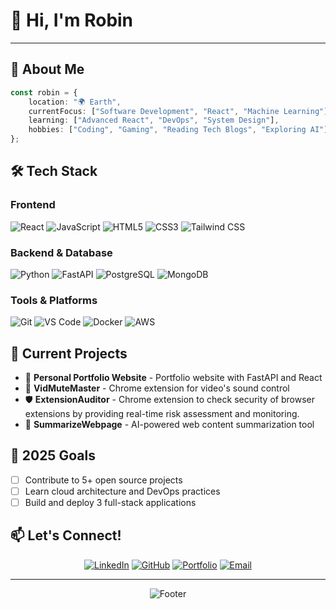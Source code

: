 
# 👋 Hi, I'm Robin
---

## 🚀 About Me

```typescript
const robin = {
    location: "🌍 Earth",
    currentFocus: ["Software Development", "React", "Machine Learning"],
    learning: ["Advanced React", "DevOps", "System Design"],
    hobbies: ["Coding", "Gaming", "Reading Tech Blogs", "Exploring AI"],
};
```

## 🛠️ Tech Stack

### Frontend
![React](https://img.shields.io/badge/React-20232A?style=for-the-badge&logo=react&logoColor=61DAFB)
![JavaScript](https://img.shields.io/badge/JavaScript-F7DF1E?style=for-the-badge&logo=javascript&logoColor=black)
![HTML5](https://img.shields.io/badge/HTML5-E34F26?style=for-the-badge&logo=html5&logoColor=white)
![CSS3](https://img.shields.io/badge/CSS3-1572B6?style=for-the-badge&logo=css3&logoColor=white)
![Tailwind CSS](https://img.shields.io/badge/Tailwind_CSS-38B2AC?style=for-the-badge&logo=tailwind-css&logoColor=white)

### Backend & Database
![Python](https://img.shields.io/badge/Python-3776AB?style=for-the-badge&logo=python&logoColor=white)
![FastAPI](https://img.shields.io/badge/FastAPI-005571?style=for-the-badge&logo=fastapi)
![PostgreSQL](https://img.shields.io/badge/PostgreSQL-316192?style=for-the-badge&logo=postgresql&logoColor=white)
![MongoDB](https://img.shields.io/badge/MongoDB-4EA94B?style=for-the-badge&logo=mongodb&logoColor=white)

### Tools & Platforms
![Git](https://img.shields.io/badge/Git-F05032?style=for-the-badge&logo=git&logoColor=white)
![VS Code](https://img.shields.io/badge/VS_Code-007ACC?style=for-the-badge&logo=visual-studio-code&logoColor=white)
![Docker](https://img.shields.io/badge/Docker-2496ED?style=for-the-badge&logo=docker&logoColor=white)
![AWS](https://img.shields.io/badge/AWS-232F3E?style=for-the-badge&logo=amazon-aws&logoColor=white)

## 🌱 Current Projects

- 🔧 **Personal Portfolio Website** - Portfolio website with FastAPI and React
- 🎵 **VidMuteMaster** - Chrome extension for video's sound control
- 🛡️ **ExtensionAuditor** - Chrome extension to check security of browser extensions by providing real-time risk assessment and monitoring.
- 📝 **SummarizeWebpage** - AI-powered web content summarization tool

## 🎯 2025 Goals

- [ ] Contribute to 5+ open source projects
- [ ] Learn cloud architecture and DevOps practices
- [ ] Build and deploy 3 full-stack applications

## 📫 Let's Connect!

<div align="center">

[![LinkedIn](https://img.shields.io/badge/LinkedIn-0077B5?style=for-the-badge&logo=linkedin&logoColor=white)](https://www.linkedin.com/in/r03ien/)
[![GitHub](https://img.shields.io/badge/GitHub-100000?style=for-the-badge&logo=github&logoColor=white)](https://github.com/R03ieN)
[![Portfolio](https://img.shields.io/badge/Portfolio-FF5722?style=for-the-badge&logo=google-chrome&logoColor=white)](https://robinshrestha.com)
[![Email](https://img.shields.io/badge/Email-D14836?style=for-the-badge&logo=gmail&logoColor=white)](mailto:robinshrestha089@gmail.com)

</div>


---

<div align="center">
  <img src="https://capsule-render.vercel.app/api?type=waving&color=gradient&customColorList=6,11,20&height=100&section=footer&width=100%&fontSize=50" alt="Footer" />
</div>